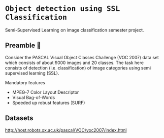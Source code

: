 # `Object detection using SSL Classification`
Semi-Supervised Learning on image classification semester project.

## Preamble :scroll:
Consider the PASCAL Visual Object Classes Challenge (VOC 2007) data set which
consists of about 9000 images and 20 classes. The task here consists of detection (i.e.
classification) of image categories using semi supervised learning (SSL).

Mandatory features

- MPEG-7 Color Layout Descriptor
- Visual Bag-of-Words
- Speeded up robust features (SURF)

## Datasets

<http://host.robots.ox.ac.uk/pascal/VOC/voc2007/index.html>
